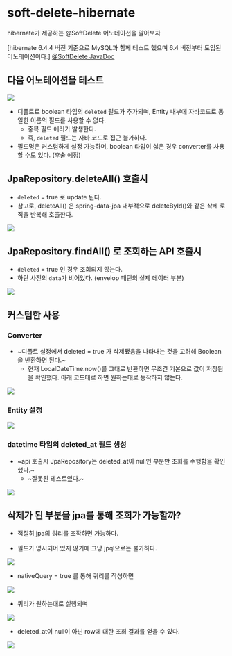 # soft-delete-hibernate
hibernate가 제공하는 @SoftDelete 어노테이션을 알아보자

[hibernate 6.4.4 버전 기준으로 MySQL과 함께 테스트 했으며 6.4 버전부터 도입된 어노테이션이다.]
[@SoftDelete JavaDoc](https://docs.jboss.org/hibernate/orm/6.5/javadocs/org/hibernate/annotations/SoftDelete.html)

## 다음 어노테이션을 테스트

![](https://github.com/ohksj77/soft-delete-hibernate/assets/89020004/af3c4eb3-3724-490c-903f-af7db7a1aca0)

- 디폴트로 boolean 타입의 `deleted` 필드가 추가되며, Entity 내부에 자바코드로 동일한 이름의 필드를 사용할 수 없다.
    - 중복 필드 에러가 발생한다.
    - 즉, `deleted` 필드는 자바 코드로 접근 불가하다.
- 필드명은 커스텀하게 설정 가능하며, boolean 타입이 싫은 경우 converter를 사용할 수도 있다. (후술 예정)

## JpaRepository.deleteAll() 호출시
- `deleted` = true 로 update 된다.
- 참고로, deleteAll() 은 spring-data-jpa 내부적으로 deleteById()와 같은 삭제 로직을 반복해 호출한다.

![](https://github.com/ohksj77/soft-delete-hibernate/assets/89020004/484e8b10-3880-4ab9-bc32-58409292e577)

## JpaRepository.findAll() 로 조회하는 API 호출시
- `deleted` = true 인 경우 조회되지 않는다.
- 하단 사진의 `data`가 비어있다. (envelop 패턴의 실제 데이터 부분)
  
![](https://github.com/ohksj77/soft-delete-hibernate/assets/89020004/6720975f-5fca-47c3-b906-20edc2fbdfc0)


## 커스텀한 사용
### Converter
- ~디폴트 설정에서 deleted = true 가 삭제됐음을 나타내는 것을 고려해 Boolean을 반환하면 된다.~
    - 현재 LocalDateTime.now()를 그대로 반환하면 무조건 기본으로 값이 저장됨을 확인했다. 아래 코드대로 하면 원하는대로 동작하지 않는다.


![](https://github.com/ohksj77/soft-delete-hibernate/assets/89020004/3290120d-777d-4afc-a82c-c1199872cb4f)

### Entity 설정
![](https://github.com/ohksj77/soft-delete-hibernate/assets/89020004/7fddbcc8-fda0-4dff-b6bd-a3a3fcf647f8)

### datetime 타입의 deleted_at 필드 생성
- ~api 호출시 JpaRepository는 deleted_at이 null인 부분만 조회를 수행함을 확인했다.~
    - ~잘못된 테스트였다.~
  
![](https://github.com/ohksj77/soft-delete-hibernate/assets/89020004/2296993e-b73f-4920-b3c5-7ba57453221a)

## 삭제가 된 부분을 jpa를 통해 조회가 가능할까?
- 적절히 jpa의 쿼리를 조작하면 가능하다.

- 필드가 명시되어 있지 않기에 그냥 jpql으로는 불가하다.

![](https://github.com/ohksj77/soft-delete-hibernate/assets/89020004/8c995c4e-1173-4c06-9f26-c0839e129e26)

- nativeQuery = true 를 통해 쿼리를 작성하면

![](https://github.com/ohksj77/soft-delete-hibernate/assets/89020004/c6dae11f-12a4-4eec-ba52-4382fc3d6ea8)

- 쿼리가 원하는대로 실행되며

![](https://github.com/ohksj77/soft-delete-hibernate/assets/89020004/7e582269-5602-4bb8-a797-38ac80a50fd9)

- deleted_at이 null이 아닌 row에 대한 조회 결과를 얻을 수 있다.

![](https://github.com/ohksj77/soft-delete-hibernate/assets/89020004/ffc0c129-311e-42e2-b929-a8023f2f5fd2)
